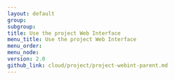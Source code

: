 ```yaml
---
layout: default
group:
subgroup:
title: Use the project Web Interface
menu_title: Use the project Web Interface
menu_order:
menu_node:
version: 2.0
github_link: cloud/project/project-webint-parent.md
---
```


